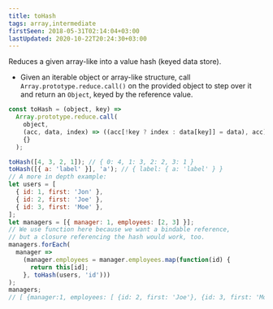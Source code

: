 ```yaml
---
title: toHash
tags: array,intermediate
firstSeen: 2018-05-31T02:14:04+03:00
lastUpdated: 2020-10-22T20:24:30+03:00
---
```


Reduces a given array-like into a value hash (keyed data store).

- Given an iterable object or array-like structure, call `Array.prototype.reduce.call()` on the provided object to step over it and return an `Object`, keyed by the reference value.

```js
const toHash = (object, key) =>
  Array.prototype.reduce.call(
    object,
    (acc, data, index) => ((acc[!key ? index : data[key]] = data), acc),
    {}
  );
```

```js
toHash([4, 3, 2, 1]); // { 0: 4, 1: 3, 2: 2, 3: 1 }
toHash([{ a: 'label' }], 'a'); // { label: { a: 'label' } }
// A more in depth example:
let users = [
  { id: 1, first: 'Jon' },
  { id: 2, first: 'Joe' },
  { id: 3, first: 'Moe' },
];
let managers = [{ manager: 1, employees: [2, 3] }];
// We use function here because we want a bindable reference, 
// but a closure referencing the hash would work, too.
managers.forEach(
  manager =>
    (manager.employees = manager.employees.map(function(id) {
      return this[id];
    }, toHash(users, 'id')))
);
managers; 
// [ {manager:1, employees: [ {id: 2, first: 'Joe'}, {id: 3, first: 'Moe'} ] } ]
```
